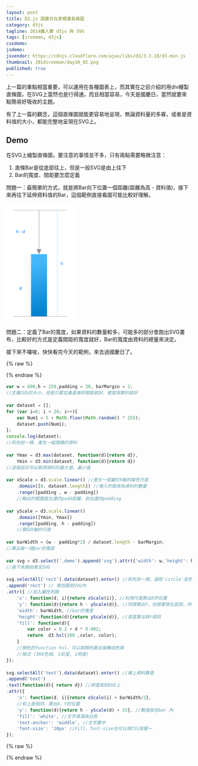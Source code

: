```yaml
---
layout: post
title: D3.js 國慶日在家裡畫長條圖
category: d3js
tagline: 2014鐵人賽 d3js 與 SVG
tags: [ironman, d3js]
cssdemo:
jsdemo:
jsvendor: https://cdnjs.cloudflare.com/ajax/libs/d3/3.3.10/d3.min.js
thumbnail: 2014ironman/day10_02.png
published: true
---
```


上一篇的重點相當重要，可以運用在各種圖表上，而其實在之前介紹的用div繪製直條圖，在SVG上當然也是行得通，而且相當容易，今天是國慶日，當然就要來點簡易好吸收的主題。

<!-- more -->

有了上一篇的觀念，這個直條圖就能更容易地呈現，無論資料量的多寡，或者是資料值的大小，都能完整地呈現在SVG上。

## Demo

在SVG上繪製直條圖，要注意的事情並不多，只有兩點需要略微注意：

1. 直條Bar是從底部往上，但是一般SVG是由上往下
2. Bar的寬度、間距要怎麼定義

問題一：最簡單的方式，就是將Bar向下位置一個距離(距離為高 - 資料值)，接下來再往下延伸資料值的Bar，這個範例直接看圖可能比較好理解。

![](/images/2014ironman/day10_01.png)

問題二：定義了Bar的寬度，如果資料的數量較多，可能多的部分會跑出SVG畫布，比較好的方式是定義間距的寬度就好，Bar的寬度由資料的總量來決定。

接下來不囉唆，快快看完今天的範例，來去過國慶日了。

{% raw %}
<div class="demo">

</div>
{% endraw %}

```javascript
var w = 600,h = 250,padding = 30, barMargin = 2;
//定義SVG的大小，但是只要定義直條的間距就好，寬度用算的就好

var dataset = [];
for (var i=0; i < 20; i++){
	var Num1 = 5 + Math.floor(Math.random() * 255);
	dataset.push(Num1);
};
console.log(dataset);
//和先前一樣，產生一組隨機的資料

var Ymax = d3.max(dataset, function(d){return d}),
	Ymin = d3.min(dataset, function(d){return d})
//這個函示可以取得資料的最大值、最小值

var xScale = d3.scale.linear() //產生一個屬於X軸的線性尺度
	.domain([0, dataset.length]) //傳入的值改為資料的數量
	.range([padding , w - padding])
	//輸出的範圍是左邊的padd距離，到右邊的padding

var yScale = d3.scale.linear()
	.domain([Ymin, Ymax])
	.range([padding, h - padding])
	//類似X軸的尺度

var barWidth = (w - padding*2) / dataset.length - barMargin;
//算出每一個bar的寬度

var svg = d3.select('.demo').append('svg').attr({'width': w,'height': h})
//接下來開始產生SVG

svg.selectAll('rect').data(dataset).enter() //和先前一樣，選取'circle'並把資料加入
.append('rect') // 增加圓到SVG內
.attr({	//加入屬性到圓
	'x': function(d, i){return xScale(i)}, //利用尺度算出X的位置
	'y': function(d){return h - yScale(d)}, //同理算出Y，但是要放在底部，所以要y-yScale(d)
	'width': barWidth, //bar的寬度
	'height':function(d){return yScale(d)}, //高度算法與Y相同
	'fill': function(d){
		var color = 0.2 + d * 0.002;
		return  d3.hsl(200 ,color, color);
	}
	//顏色的function hsl，可以將顏色算出後轉成色碼
	//格式 (360色相, 1彩度, 1明度)
});

svg.selectAll('text').data(dataset).enter() //補上資料數值
.append('text')
.text(function(d){ return d}) //將值寫到SVG上
.attr({
	'x': function(d, i){return xScale(i) + barWidth/2},
	//和上面相同，算出X、Y的位置
	'y': function(d){return h - yScale(d) + 15}, //數值放在bar 內
	'fill': 'white', //文字填滿為白色
	'text-anchor': 'middle', //文字置中
	'font-size': '10px' //Fill、font-size也可以用CSS寫喔～
});

```


{% raw %}
<script>
	var w = 600,h = 250,padding = 30, barMargin = 2;
	//定義SVG的大小，但是只要定義直條的間距就好，寬度用算的就好

	var dataset = [];
	for (var i=0; i < 20; i++){
		var Num1 = 5 + Math.floor(Math.random() * 255);
		dataset.push(Num1);
	};
	console.log(dataset);
	//和先前一樣，產生一組隨機的資料

	var Ymax = d3.max(dataset, function(d){return d}),
		Ymin = d3.min(dataset, function(d){return d})
	//這個函示可以取得資料的最大值、最小值

	var xScale = d3.scale.linear() //產生一個屬於X軸的線性尺度
					.domain([0, dataset.length]) //傳入的值改為資料的數量
					.range([padding , w - padding])
					//輸出的範圍是左邊的padd距離，到右邊的padding

	var yScale = d3.scale.linear()
					.domain([Ymin, Ymax])
					.range([padding, h - padding])
					//類似X軸的尺度

	var barWidth = (w - padding*2) / dataset.length - barMargin;
	//算出每一個bar的寬度

	var svg = d3.select('.demo').append('svg').attr({'width': w,'height': h})
		//接下來開始產生SVG

		svg.selectAll('rect').data(dataset).enter() //和先前一樣，選取'circle'並把資料加入
		.append('rect') // 增加圓到SVG內
		.attr({	//加入屬性到圓
			'x': function(d, i){return xScale(i)}, //利用尺度算出X的位置
			'y': function(d){return h - yScale(d)}, //同理算出Y，但是要放在底部，所以要y-yScale(d)
			'width': barWidth, //bar的寬度
			'height':function(d){return yScale(d)}, //高度算法與Y相同
			'fill': function(d){
				var color = 0.2 + d * 0.002;
				return  d3.hsl(200 ,color, color);
			}
			//顏色的function hsl，可以將顏色算出後轉成色碼
			//格式 (360色相, 1彩度, 1明度)
		});

		svg.selectAll('text').data(dataset).enter() //補上資料數值
		.append('text')
		.text(function(d){ return d}) //將值寫到SVG上
		.attr({
			'x': function(d, i){return xScale(i) + barWidth/2},
			//和上面相同，算出X、Y的位置
			'y': function(d){return h - yScale(d) + 15}, //數值放在bar 內
			'fill': 'white', //文字填滿為白色
			'text-anchor': 'middle', //文字置中
			'font-size': '10px' //Fill、font-size也可以用CSS寫喔～
		});
</script>
{% endraw %}
